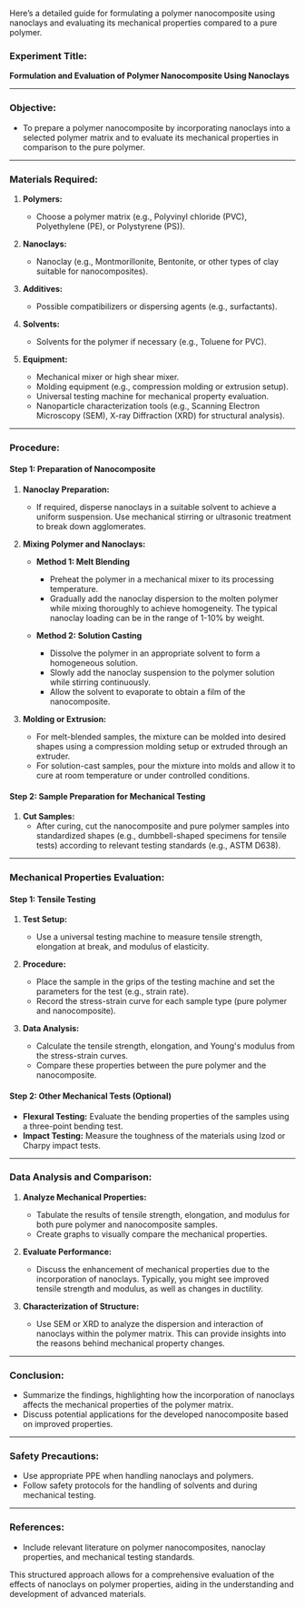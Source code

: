 Here’s a detailed guide for formulating a polymer nanocomposite using nanoclays and evaluating its mechanical properties compared to a pure polymer.

### Experiment Title:
**Formulation and Evaluation of Polymer Nanocomposite Using Nanoclays**

---

### Objective:
- To prepare a polymer nanocomposite by incorporating nanoclays into a selected polymer matrix and to evaluate its mechanical properties in comparison to the pure polymer.

---

### Materials Required:
1. **Polymers:**
   - Choose a polymer matrix (e.g., Polyvinyl chloride (PVC), Polyethylene (PE), or Polystyrene (PS)).
  
2. **Nanoclays:**
   - Nanoclay (e.g., Montmorillonite, Bentonite, or other types of clay suitable for nanocomposites).

3. **Additives:**
   - Possible compatibilizers or dispersing agents (e.g., surfactants).

4. **Solvents:**
   - Solvents for the polymer if necessary (e.g., Toluene for PVC).

5. **Equipment:**
   - Mechanical mixer or high shear mixer.
   - Molding equipment (e.g., compression molding or extrusion setup).
   - Universal testing machine for mechanical property evaluation.
   - Nanoparticle characterization tools (e.g., Scanning Electron Microscopy (SEM), X-ray Diffraction (XRD) for structural analysis).

---

### Procedure:

#### Step 1: Preparation of Nanocomposite
1. **Nanoclay Preparation:**
   - If required, disperse nanoclays in a suitable solvent to achieve a uniform suspension. Use mechanical stirring or ultrasonic treatment to break down agglomerates.

2. **Mixing Polymer and Nanoclays:**
   - **Method 1: Melt Blending**
     - Preheat the polymer in a mechanical mixer to its processing temperature.
     - Gradually add the nanoclay dispersion to the molten polymer while mixing thoroughly to achieve homogeneity. The typical nanoclay loading can be in the range of 1-10% by weight.
   
   - **Method 2: Solution Casting**
     - Dissolve the polymer in an appropriate solvent to form a homogeneous solution.
     - Slowly add the nanoclay suspension to the polymer solution while stirring continuously.
     - Allow the solvent to evaporate to obtain a film of the nanocomposite.

3. **Molding or Extrusion:**
   - For melt-blended samples, the mixture can be molded into desired shapes using a compression molding setup or extruded through an extruder.
   - For solution-cast samples, pour the mixture into molds and allow it to cure at room temperature or under controlled conditions.

#### Step 2: Sample Preparation for Mechanical Testing
1. **Cut Samples:**
   - After curing, cut the nanocomposite and pure polymer samples into standardized shapes (e.g., dumbbell-shaped specimens for tensile tests) according to relevant testing standards (e.g., ASTM D638).

---

### Mechanical Properties Evaluation:

#### Step 1: Tensile Testing
1. **Test Setup:**
   - Use a universal testing machine to measure tensile strength, elongation at break, and modulus of elasticity.
   
2. **Procedure:**
   - Place the sample in the grips of the testing machine and set the parameters for the test (e.g., strain rate).
   - Record the stress-strain curve for each sample type (pure polymer and nanocomposite).

3. **Data Analysis:**
   - Calculate the tensile strength, elongation, and Young's modulus from the stress-strain curves.
   - Compare these properties between the pure polymer and the nanocomposite.

#### Step 2: Other Mechanical Tests (Optional)
- **Flexural Testing:** Evaluate the bending properties of the samples using a three-point bending test.
- **Impact Testing:** Measure the toughness of the materials using Izod or Charpy impact tests.

---

### Data Analysis and Comparison:
1. **Analyze Mechanical Properties:**
   - Tabulate the results of tensile strength, elongation, and modulus for both pure polymer and nanocomposite samples.
   - Create graphs to visually compare the mechanical properties.

2. **Evaluate Performance:**
   - Discuss the enhancement of mechanical properties due to the incorporation of nanoclays. Typically, you might see improved tensile strength and modulus, as well as changes in ductility.

3. **Characterization of Structure:**
   - Use SEM or XRD to analyze the dispersion and interaction of nanoclays within the polymer matrix. This can provide insights into the reasons behind mechanical property changes.

---

### Conclusion:
- Summarize the findings, highlighting how the incorporation of nanoclays affects the mechanical properties of the polymer matrix.
- Discuss potential applications for the developed nanocomposite based on improved properties.

---

### Safety Precautions:
- Use appropriate PPE when handling nanoclays and polymers.
- Follow safety protocols for the handling of solvents and during mechanical testing.

---

### References:
- Include relevant literature on polymer nanocomposites, nanoclay properties, and mechanical testing standards.

This structured approach allows for a comprehensive evaluation of the effects of nanoclays on polymer properties, aiding in the understanding and development of advanced materials.